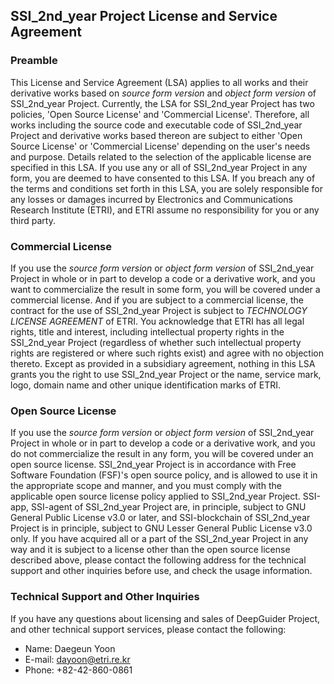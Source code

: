 ## SSI_2nd_year Project License and Service Agreement

### Preamble
This License and Service Agreement (LSA) applies to all works and their derivative works based on *source form version* and *object form version* of SSI_2nd_year Project. Currently, the LSA for SSI_2nd_year Project has two policies, 'Open Source License' and 'Commercial License'. Therefore, all works including the source code and executable code of SSI_2nd_year Project and derivative works based thereon are subject to either 'Open Source License' or 'Commercial License' depending on the user's needs and purpose. Details related to the selection of the applicable license are specified in this LSA.
If you use any or all of SSI_2nd_year Project in any form, you are deemed to have consented to this LSA. If you breach any of the terms and conditions set forth in this LSA, you are solely responsible for any losses or damages incurred by Electronics and Communications Research Institute (ETRI), and ETRI assume no responsibility for you or any third party.

### Commercial License
If you use the *source form version* or *object form version* of SSI_2nd_year Project in whole or in part to develop a code or a derivative work, and you want to commercialize the result in some form, you will be covered under a commercial license.
And if you are subject to a commercial license, the contract for the use of SSI_2nd_year Project is subject to *TECHNOLOGY LICENSE AGREEMENT* of ETRI.
You acknowledge that ETRI has all legal rights, title and interest, including intellectual property rights in the SSI_2nd_year Project (regardless of whether such intellectual property rights are registered or where such rights exist) and agree with no objection thereto.
Except as provided in a subsidiary agreement, nothing in this LSA grants you the right to use SSI_2nd_year Project or the name, service mark, logo, domain name and other unique identification marks of ETRI.

### Open Source License
If you use the *source form version* or *object form version* of SSI_2nd_year Project in whole or in part to develop a code or a derivative work, and you do not commercialize the result in any form, you will be covered under an open source license.
SSI_2nd_year Project is in accordance with Free Software Foundation (FSF)'s open source policy, and is allowed to use it in the appropriate scope and manner, and you must comply with the applicable open source license policy applied to SSI_2nd_year Project.
SSI-app, SSI-agent of SSI_2nd_year Project are, in principle, subject to GNU General Public License v3.0 or later, and SSI-blockchain of SSI_2nd_year Project is in principle, subject to GNU Lesser General Public License v3.0 only. If you have acquired all or a part of the SSI_2nd_year Project in any way and it is subject to a license other than the open source license described above, please contact the following address for the technical support and other inquiries before use, and check the usage information.

### Technical Support and Other Inquiries
If you have any questions about licensing and sales of DeepGuider Project, and other technical support services, please contact the following:
* Name: Daegeun Yoon
* E-mail: <dayoon@etri.re.kr>
* Phone: +82-42-860-0861
